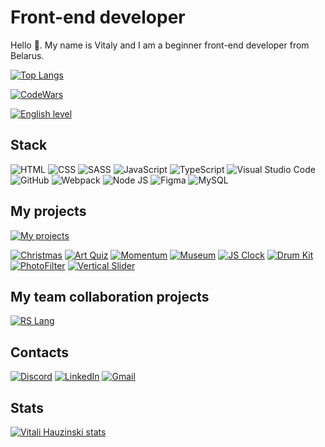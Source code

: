 # Front-end developer
Hello 👋. My name is Vitaly and I am a beginner front-end developer from Belarus.

[![Top Langs](https://github-readme-stats.vercel.app/api/top-langs/?username=Hauzinski&layout=compact)](https://github.com/anuraghazra/github-readme-stats)

[![CodeWars](https://www.codewars.com/users/Hauzinski/badges/large)
](https://www.codewars.com/users/Hauzinski)

[![English level](https://img.shields.io/badge/English-A2/A2+-white?style=flat&logoColor=red&labelColor=blue)](https://raw.githubusercontent.com/Hauzinski/my-english-level/main/English-A2.jpg)
## Stack
![HTML](https://img.shields.io/badge/HTML-red?style=flat&logo=html5&logoColor=red&labelColor=F3F3F3) ![CSS](https://img.shields.io/badge/CSS-blue?style=flat&logo=css3&logoColor=blue&labelColor=F3F3F3) ![SASS](https://img.shields.io/badge/SASS-FF00AE?style=flat&logo=sass&logoColor=FF00AE&labelColor=F3F3F3) ![JavaScript](https://img.shields.io/badge/JavaScript-yellow?style=flat&logo=javascript&logoColor=yellow&labelColor=F3F3F3) ![TypeScript](https://img.shields.io/badge/TypeScript-blue?style=flat&logo=typescript&logoColor=blue&labelColor=F3F3F3) ![Visual Studio Code](https://img.shields.io/badge/Visual_Studio_Code-blue?style=flat&logo=visualstudiocode&logoColor=blue&labelColor=F3F3F3) ![GitHub](https://img.shields.io/badge/GitHub-black?style=flat&logo=github&logoColor=black&labelColor=F3F3F3) ![Webpack](https://img.shields.io/badge/Webpack-blue?style=flat&logo=webpack&logoColor=blue&labelColor=F3F3F3) ![Node JS](https://img.shields.io/badge/Node_JS-green?style=flat&logo=nodedotjs&logoColor=breen&labelColor=F3F3F3) ![Figma](https://img.shields.io/badge/Figma-B600FF?style=flat&logo=figma&logoColor=B600FF&labelColor=F3F3F3) ![MySQL](https://img.shields.io/badge/MySQL-black?style=flat&logo=mysql&logoColor=black&labelColor=F3F3F3) 
## My projects
[![My projects](https://img.shields.io/badge/My_projects-black?style=flat&logo=github&logoColor=black&labelColor=F3F3F3)](https://github.com/Hauzinski/My-projects)

[![Сhristmas](https://img.shields.io/badge/Christmas-black?style=flat&logo=github&logoColor=black&labelColor=F3F3F3)](https://hauzinski.github.io/My-projects/christmas/) [![Art Quiz](https://img.shields.io/badge/Art_Quiz-black?style=flat&logo=github&logoColor=black&labelColor=F3F3F3)](https://hauzinski.github.io/My-projects/art-quiz/) [![Momentum](https://img.shields.io/badge/Momentum-black?style=flat&logo=github&logoColor=black&labelColor=F3F3F3)](https://hauzinski.github.io/My-projects/momentum/) [![Museum](https://img.shields.io/badge/Museum-black?style=flat&logo=github&logoColor=black&labelColor=F3F3F3)](https://hauzinski.github.io/My-projects/museum-dom/) [![JS Clock](https://img.shields.io/badge/JS_Clock-black?style=flat&logo=github&logoColor=black&labelColor=F3F3F3)](https://hauzinski.github.io/My-projects/js-clock/) [![Drum Kit](https://img.shields.io/badge/Drum_Kit-black?style=flat&logo=github&logoColor=black&labelColor=F3F3F3)](https://hauzinski.github.io/My-projects/drum-kit/) [![PhotoFilter](https://img.shields.io/badge/PhotoFilter-black?style=flat&logo=github&logoColor=black&labelColor=F3F3F3)](https://hauzinski.github.io/My-projects/photofilter/) [![Vertical Slider](https://img.shields.io/badge/Vertical_Slider-black?style=flat&logo=github&logoColor=black&labelColor=F3F3F3)](https://hauzinski.github.io/My-projects/vertical-slider/)
## My team collaboration projects
[![RS Lang](https://img.shields.io/badge/RS_Lang-black?style=flat&logo=github&logoColor=black&labelColor=F3F3F3)](https://hauzinski.github.io/My-projects/rslang/app/)
## Contacts
[![Discord](https://img.shields.io/badge/Discord-%40Hauzinski%231574-blue?style=flat&logo=discord&logoColor=blue&labelColor=FFFFFF)](https://discord.com/) [![LinkedIn](https://img.shields.io/badge/LinkedIn-hauzinski-blue?style=flat&logo=LinkedIn&logoColor=blue&labelColor=FFFFFF)](https://www.linkedin.com/in/hauzinski) [![Gmail](https://img.shields.io/badge/Gmail-hauzinski-red?style=flat&logo=gmail&logoColor=red&labelColor=FFFFFF)](mailto:hauzinski@gmail.com)
## Stats
[![Vitali Hauzinski stats](https://github-readme-stats.vercel.app/api?username=Hauzinski&show_icons=true&theme=nightowl&hide=stars,issues)](https://github.com/anuraghazra/github-readme-stats)
